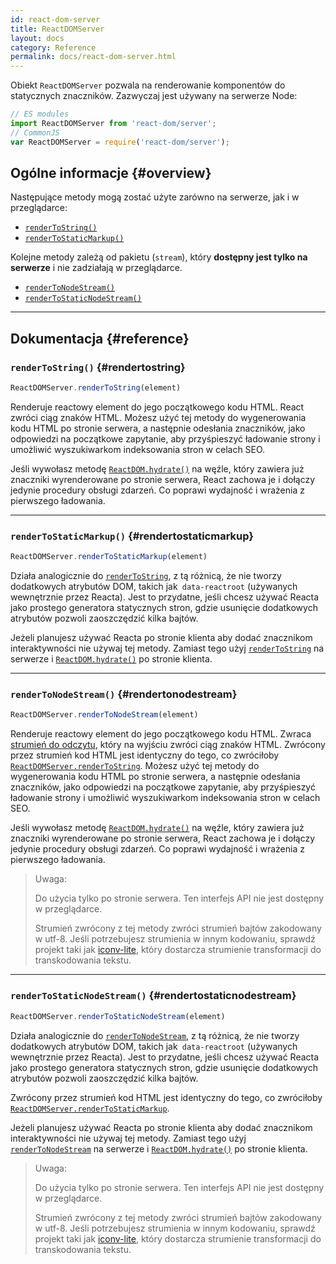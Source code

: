 ```yaml
---
id: react-dom-server
title: ReactDOMServer
layout: docs
category: Reference
permalink: docs/react-dom-server.html
---
```


Obiekt `ReactDOMServer` pozwala na renderowanie komponentów do statycznych znaczników. Zazwyczaj jest używany na serwerze Node:

```js
// ES modules
import ReactDOMServer from 'react-dom/server';
// CommonJS
var ReactDOMServer = require('react-dom/server');
```

## Ogólne informacje {#overview}

Następujące metody mogą zostać użyte zarówno na serwerze, jak i w przeglądarce:

- [`renderToString()`](#rendertostring)
- [`renderToStaticMarkup()`](#rendertostaticmarkup)

Kolejne metody zależą od pakietu (`stream`), który **dostępny jest tylko na serwerze** i nie zadziałają w przeglądarce.

- [`renderToNodeStream()`](#rendertonodestream)
- [`renderToStaticNodeStream()`](#rendertostaticnodestream)

* * *

## Dokumentacja {#reference}

### `renderToString()` {#rendertostring}

```javascript
ReactDOMServer.renderToString(element)
```

Renderuje reactowy element do jego początkowego kodu HTML. React zwróci ciąg znaków HTML. Możesz użyć tej metody do wygenerowania kodu HTML po stronie serwera, a następnie odesłania znaczników, jako odpowiedzi na początkowe zapytanie, aby przyśpieszyć ładowanie strony i umożliwić wyszukiwarkom indeksowania stron w celach SEO.

Jeśli wywołasz metodę [`ReactDOM.hydrate()`](/docs/react-dom.html#hydrate) na węźle, który zawiera już znaczniki wyrenderowane po stronie serwera, React zachowa je i dołączy jedynie procedury obsługi zdarzeń. Co poprawi wydajność i wrażenia z pierwszego ładowania.

* * *

### `renderToStaticMarkup()` {#rendertostaticmarkup}

```javascript
ReactDOMServer.renderToStaticMarkup(element)
```

Działa analogicznie do [`renderToString`](#rendertostring), z tą różnicą, że nie tworzy dodatkowych atrybutów DOM, takich jak` data-reactroot` (używanych wewnętrznie przez Reacta). Jest to przydatne, jeśli chcesz używać Reacta jako prostego generatora statycznych stron, gdzie usunięcie dodatkowych atrybutów pozwoli zaoszczędzić kilka bajtów.

Jeżeli planujesz używać Reacta po stronie klienta aby dodać znacznikom interaktywności nie używaj tej metody. Zamiast tego użyj [`renderToString`](#rendertostring) na serwerze i [`ReactDOM.hydrate()`](/docs/react-dom.html#hydrate) po stronie klienta.

* * *

### `renderToNodeStream()` {#rendertonodestream}

```javascript
ReactDOMServer.renderToNodeStream(element)
```

Renderuje reactowy element do jego początkowego kodu HTML. Zwraca [strumień do odczytu](https://nodejs.org/api/stream.html#stream_readable_streams), który na wyjściu zwróci ciąg znaków HTML. Zwrócony przez strumień kod HTML jest identyczny do tego, co zwróciłoby [`ReactDOMServer.renderToString`](#rendertostring). Możesz użyć tej metody do wygenerowania kodu HTML po stronie serwera, a następnie odesłania znaczników, jako odpowiedzi na początkowe zapytanie, aby przyśpieszyć ładowanie strony i umożliwić wyszukiwarkom indeksowania stron w celach SEO.

Jeśli wywołasz metodę [`ReactDOM.hydrate()`](/docs/react-dom.html#hydrate) na węźle, który zawiera już znaczniki wyrenderowane po stronie serwera, React zachowa je i dołączy jedynie procedury obsługi zdarzeń. Co poprawi wydajność i wrażenia z pierwszego ładowania.

> Uwaga:
>
> Do użycia tylko po stronie serwera. Ten interfejs API nie jest dostępny w przeglądarce.
>
> Strumień zwrócony z tej metody zwróci strumień bajtów zakodowany w utf-8. Jeśli potrzebujesz strumienia w innym kodowaniu, sprawdź projekt taki jak [iconv-lite](https://www.npmjs.com/package/iconv-lite), który dostarcza strumienie transformacji do transkodowania tekstu.

* * *

### `renderToStaticNodeStream()` {#rendertostaticnodestream}

```javascript
ReactDOMServer.renderToStaticNodeStream(element)
```

Działa analogicznie do [`renderToNodeStream`](#rendertonodestream), z tą różnicą, że nie tworzy dodatkowych atrybutów DOM, takich jak` data-reactroot` (używanych wewnętrznie przez Reacta). Jest to przydatne, jeśli chcesz używać Reacta jako prostego generatora statycznych stron, gdzie usunięcie dodatkowych atrybutów pozwoli zaoszczędzić kilka bajtów.

Zwrócony przez strumień kod HTML jest identyczny do tego, co zwróciłoby [`ReactDOMServer.renderToStaticMarkup`](#rendertostaticmarkup).

Jeżeli planujesz używać Reacta po stronie klienta aby dodać znacznikom interaktywności nie używaj tej metody. Zamiast tego użyj [`renderToNodeStream`](#rendertonodestream) na serwerze i [`ReactDOM.hydrate()`](/docs/react-dom.html#hydrate) po stronie klienta.

> Uwaga:
>
> Do użycia tylko po stronie serwera. Ten interfejs API nie jest dostępny w przeglądarce.
>
> Strumień zwrócony z tej metody zwróci strumień bajtów zakodowany w utf-8. Jeśli potrzebujesz strumienia w innym kodowaniu, sprawdź projekt taki jak [iconv-lite](https://www.npmjs.com/package/iconv-lite), który dostarcza strumienie transformacji do transkodowania tekstu.
